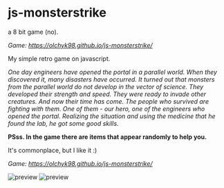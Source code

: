 # js-monsterstrike
a 8 bit game (no).

_Game: https://olchyk98.github.io/js-monsterstrike/_

My simple retro game on javascript.

*One day engineers have opened the portal in a parallel world. When they discovered it,
many disasters have occurred. It turned out that monsters from the parallel world do not develop in the vector of science.
They developed their strength and speed.
They were ready to invade other creatures. And now their time has come.
The people who survived are fighting with them. One of them - our hero, one of the engineers who opened the portal.
Realizing the situation and using the medicine that he found the lab, he got some good skills.*

**PSss. In the game there are items that appear randomly to help you.**

It's commonplace, but I like it :)

_Game: https://olchyk98.github.io/js-monsterstrike/_

![preview](http://i.piccy.info/i9/f4a00bde0768d0b900c3b9b7a14d33b6/1546636456/61946/1292922/2.png "Main menu preview")
![preview](http://i.piccy.info/i9/b0a8d22ce026ae0fc833694a282a8644/1546636447/207746/1292922/1.png "Gameplay preview")
